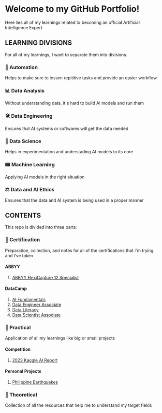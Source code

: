 # Welcome to my GitHub Portfolio!
Here lies all of my learnings related to becoming an official Artificial Intelligence Expert.

## LEARNING DIVISIONS
For all of my learnings, I want to separate them into divisions.

### 🤖 Automation
Helps to make sure to lessen repititive tasks and provide an easier workflow

### 📊 Data Analysis
Without understanding data, it's hard to build AI models and run them

### 🛠️ Data Engineering
Ensures that AI systems or softwares will get the data needed

### 🔬 Data Science
Helps in experimentation and understading AI models to its core

### 📟 Machine Learning
Applying AI models in the right situation

### ⚖️ Data and AI Ethics
Ensures that the data and AI system is being used in a proper manner

## CONTENTS
This repo is divided into three parts:

### 🏅 Certification
Preparation, collection, and notes for all of the certifications that I'm trying and I've taken

#### ABBYY
1. [ABBYY FlexiCapture 12 Specialist](https://github.com/Dixboi/AI-Expert/blob/main/Certification/ABBYY/ABBYY%20-%20ABBYY%20FlexiCapture%2012%20Specialist.pdf)

#### DataCamp
1. [AI Fundamentals](https://github.com/Dixboi/AI-Expert/blob/main/Certification/DataCamp/Career/DataCamp%20-%20AI%20Fundamentals.pdf)
2. [Data Engineer Associate](https://github.com/Dixboi/AI-Expert/blob/main/Certification/DataCamp/Career/DataCamp%20-%20Data%20Engineer%20Associate.pdf)
3. [Data Literacy](https://github.com/Dixboi/AI-Expert/blob/main/Certification/DataCamp/Career/DataCamp%20-%20Data%20Literacy.pdf)
4. [Data Scientist Associate](https://github.com/Dixboi/AI-Expert/blob/main/Certification/DataCamp/Career/DataCamp%20-%20Data%20Scientist%20Associate.pdf)

### 💪 Practical
Application of all my learnings like big or small projects

#### Competition
1. [2023 Kaggle AI Report](https://github.com/Dixboi/AI-Expert/tree/main/Practical/Projects/2023%20Kaggle%20AI%20Report)

#### Personal Projects
1. [Philippine Earthquakes](https://github.com/Dixboi/AI-Expert/tree/main/Practical/Projects/PH%20Earthquakes)

### 🧠 Theoretical
Collection of all the resources that help me to understand my target fields
